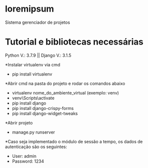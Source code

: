 # loremipsum
Sistema gerenciador de projetos

# Tutorial e bibliotecas necessárias
Python V.: 3.7.9 || 
Django V.: 3.1.5

*Instalar virtualenv via cmd
* pip install virtualenv

*Abrir cmd na pasta do projeto e rodar os comandos abaixo
* virtualenv nome_do_ambiente_virtual (exemplo: venv)
* venv\Scripts\activate
* pip install django
* pip install django-crispy-forms
* pip install django-widget-tweaks

*Abrir projeto
* manage.py runserver

*Caso seja implementado o módulo de sessão a tempo, os dados de autenticação são os seguintes:
* User: admin
* Password: 1234
